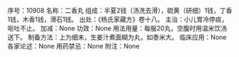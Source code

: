 序号：10908
名称：二香丸
组成：半夏2钱（汤洗去滑），硫黄（研细）1钱，丁香1钱，木香1钱，滑石1钱。
出处：《杨氏家藏方》卷十八。
主治：小儿胃冷停痰，呕吐不止。
加减：None
功效：None
用法用量：每服20丸，空腹时用温米饮汤送下。
制备方法：上为细末，生姜汁煮面糊为丸，如黍米大。
临床应用：None
各家论述：None
用药禁忌：None
附注：None
